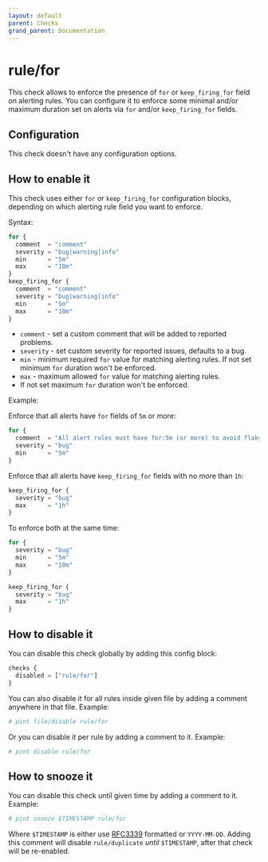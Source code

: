 ```yaml
---
layout: default
parent: Checks
grand_parent: Documentation
---
```


# rule/for

This check allows to enforce the presence of `for` or `keep_firing_for` field
on alerting rules.
You can configure it to enforce some minimal and/or maximum duration
set on alerts via `for` and/or `keep_firing_for` fields.

## Configuration

This check doesn't have any configuration options.

## How to enable it

This check uses either `for` or `keep_firing_for` configuration
blocks, depending on which alerting rule field you want to enforce.

Syntax:

```js
for {
  comment  = "comment"
  severity = "bug|warning|info"
  min      = "5m"
  max      = "10m"
}
keep_firing_for {
  comment  = "comment"
  severity = "bug|warning|info"
  min      = "5m"
  max      = "10m"
}
```

- `comment` - set a custom comment that will be added to reported problems.
- `severity` - set custom severity for reported issues, defaults to a bug.
- `min` - minimum required `for` value for matching alerting rules.
  If not set minimum `for` duration won't be enforced.
- `max` - maximum allowed `for` value for matching alerting rules.
- If not set maximum `for` duration won't be enforced.

Example:

Enforce that all alerts have `for` fields of `5m` or more:

```js
for {
  comment  = "All alert rules must have for:5m (or more) to avoid flaky alerts"
  severity = "bug"
  min      = "5m"
}
```

Enforce that all alerts have `keep_firing_for` fields with no more than `1h`:

```js
keep_firing_for {
  severity = "bug"
  max      = "1h"
}
```

To enforce both at the same time:

```js
for {
  severity = "bug"
  min      = "5m"
  max      = "10m"
}

keep_firing_for {
  severity = "bug"
  max      = "1h"
}
```

## How to disable it

You can disable this check globally by adding this config block:

```js
checks {
  disabled = ["rule/for"]
}
```

You can also disable it for all rules inside given file by adding
a comment anywhere in that file. Example:

```yaml
# pint file/disable rule/for
```

Or you can disable it per rule by adding a comment to it. Example:

```yaml
# pint disable rule/for
```

## How to snooze it

You can disable this check until given time by adding a comment to it. Example:

```yaml
# pint snooze $TIMESTAMP rule/for
```

Where `$TIMESTAMP` is either use [RFC3339](https://www.rfc-editor.org/rfc/rfc3339)
formatted  or `YYYY-MM-DD`.
Adding this comment will disable `rule/duplicate` *until* `$TIMESTAMP`, after that
check will be re-enabled.
